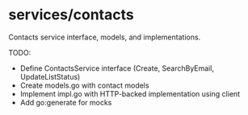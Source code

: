 # services/contacts

Contacts service interface, models, and implementations.

TODO:

- Define ContactsService interface (Create, SearchByEmail, UpdateListStatus)
- Create models.go with contact models
- Implement impl.go with HTTP-backed implementation using client
- Add go:generate for mocks
